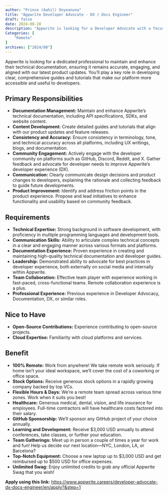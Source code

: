 ```yaml
---
author: "Prince (Aahil) Onyeanuna"
title: "Appwrite Developer Advocate - DX / Docs Engineer"
draft: false
date: 2024-08-28
description: "Appwrite is looking for a Developer Advocate with a focus on DX / Docs Engineering. This role is designed for individuals who are passionate about improving the developer experience through comprehensive documentation, direct community engagement, and advocacy of developer needs. You will act as a bridge between Appwrite’s technical teams (engineering, design, devrel) and our global developer community, ensuring that our documentation and developer resources accurately reflect our product’s capabilities and developer needs."
Categories: [
    "Remote"
]
archives: ["2024/08"]
---
```


Appwrite is looking for a dedicated professional to maintain and enhance their technical documentation, ensuring it remains accurate, engaging, and aligned with our latest product updates. You’ll play a key role in developing clear, comprehensive guides and tutorials that make our platform more accessible and useful to developers.

## Primary Responsibilities

- **Documentation Management:** Maintain and enhance Appwrite’s technical documentation, including API specifications, SDKs, and website content.
- **Content Development:** Create detailed guides and tutorials that align with our product updates and feature releases.
- **Consistency and Accuracy:** Ensure consistency in terminology, tone, and technical accuracy across all platforms, including UX writings, blogs, and documentation.
- **Community Engagement:** Actively engage with the developer community on platforms such as GitHub, Discord, Reddit, and X. Gather feedback and advocate for developer needs to improve Appwrite’s developer experience (DX).
- **Communication:** Clearly communicate design decisions and product changes to developers, explaining the rationale and collecting feedback to guide future developments.
- **Product Improvement:** Identify and address friction points in the product experience. Propose and lead initiatives to enhance functionality and usability based on community feedback.

## Requirements

- **Technical Expertise:** Strong background in software development, with proficiency in multiple programming languages and development tools.
- **Communication Skills:** Ability to articulate complex technical concepts in a clear and engaging manner across various formats and platforms.
- **Documentation Experience:** Proven experience in creating and maintaining high-quality technical documentation and developer guides.
- **Leadership:** Demonstrated ability to advocate for best practices in developer experience, both externally on social media and internally within Appwrite.
- **Team Collaboration:** Effective team player with experience working in fast-paced, cross-functional teams. Remote collaboration experience is a plus.
- **Professional Experience:** Previous experience in Developer Advocacy, Documentation, DX, or similar roles.

## Nice to Have

- **Open-Source Contributions:** Experience contributing to open-source projects.
- **Cloud Expertise:** Familiarity with cloud platforms and services.

## Benefit

- **100% Remote:** Work from anywhere! We take remote work seriously. If home isn’t your ideal workspace, we’ll cover the cost of a coworking or office space.
- **Stock Options:** Receive generous stock options in a rapidly growing company backed by top VCs.
- **Flexible Hours & Days:** We’re a remote team spread across various time zones. Work when it suits you best!
- **Healthcare:** Generous medical, dental, vision, and life insurance for employees. Full-time contractors will have healthcare costs factored into their salary.
- **GitHub Sponsorship:** We’ll sponsor any GitHub project of your choice annually.
- **Learning and Development:** Receive $3,000 USD annually to attend conferences, take classes, or further your education.
- **Team Gatherings:** Meet up in person a couple of times a year for work and fun! Help us decide our next location—NYC, London, LA, or Barcelona?
- **Top-Notch Equipment:** Choose a new laptop up to $3,000 USD and get reimbursed up to $500 USD for office expenses.
- **Unlimited Swag:** Enjoy unlimited credits to grab any official Appwrite Swag that you wish!

**Apply using this link:** https://www.appwrite.careers/developer-advocate-dx-docs-engineer/en/apply?&step=1
